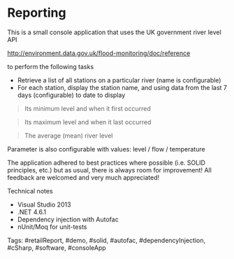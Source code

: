 # Reporting

This is a small console application that uses the UK government river level API 

http://environment.data.gov.uk/flood-monitoring/doc/reference

to perform the following tasks

- Retrieve a list of all stations on a particular river (name is configurable)
- For each station, display the station name, and using data from the last 7 days (configurable) to date to display

> Its minimum level and when it first occurred

> Its maximum level and when it last occurred

> The average (mean) river level

Parameter is also configurable with values: level / flow / temperature

The application adhered to best practices where possible (i.e. SOLID principles, etc.) but as usual, there is always room for improvement! All feedback are welcomed and very much appreciated!

Technical notes
- Visual Studio 2013
- .NET 4.6.1
- Dependency injection with Autofac
- nUnit/Moq for unit-tests

Tags: #retailReport, #demo, #solid, #autofac, #dependencyInjection, #cSharp, #software, #consoleApp
